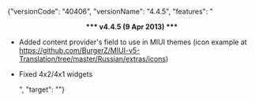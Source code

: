 ﻿{"versionCode": "40406", 
"versionName": "4.4.5", 
"features": "<center><strong>*** v4.4.5 (9 Apr 2013) ***</strong></center><p>
* Added content provider's field to use in MIUI themes (icon example at https://github.com/BurgerZ/MIUI-v5-Translation/tree/master/Russian/extras/icons)<p>
* Fixed 4x2/4x1 widgets<p>",
"target": ""}